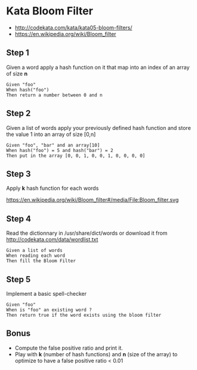 # Kata Bloom Filter

* http://codekata.com/kata/kata05-bloom-filters/
* https://en.wikipedia.org/wiki/Bloom_filter

## Step 1

Given a word apply a hash function on it that map into an index of an array of size **n** 

```
Given "foo"
When hash("foo")
Then return a number between 0 and n
```

## Step 2

Given a list of words apply your previously defined hash function and store the value 1 into an array of size [0,n]

```
Given "foo", "bar" and an array[10]
When hash("foo") = 5 and hash("bar") = 2
Then put in the array [0, 0, 1, 0, 0, 1, 0, 0, 0, 0]
```

## Step 3

Apply **k** hash function for each words

https://en.wikipedia.org/wiki/Bloom_filter#/media/File:Bloom_filter.svg

## Step 4

Read the dictionnary in /usr/share/dict/words or download it from http://codekata.com/data/wordlist.txt

```
Given a list of words
When reading each word
Then fill the Bloom Filter
```

## Step 5

Implement a basic spell-checker

```
Given "foo"
When is "foo" an existing word ?
Then return true if the word exists using the bloom filter
```

## Bonus

* Compute the false positive ratio and print it.
* Play with **k** (number of hash functions) and **n** (size of the array) to optimize to have a false positive ratio < 0.01



